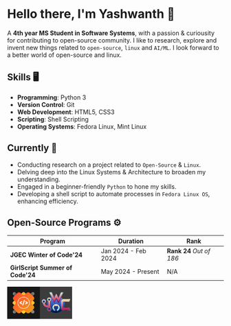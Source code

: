 # Hello there, I'm Yashwanth 👋
 A **4th year MS Student in Software Systems**, with a passion & curiousity for contributing to open-source community. I like to research, explore and invent new things related to `open-source`, `linux` and `AI/ML`.
 I look forward to a better world of open-source and linux.

## Skills 🖥️
- **Programming**: Python 3
- **Version Control**: Git
- **Web Development**: HTML5, CSS3
- **Scripting**: Shell Scripting
- **Operating Systems**: Fedora Linux, Mint Linux

## Currently 🌱

- Conducting research on a project related to `Open-Source` & `Linux`.
- Delving deep into the Linux Systems & Architecture to broaden my understanding.
- Engaged in a beginner-friendly `Python` to hone my skills.
- Developing a shell script to automate processes in `Fedora Linux OS`, enhancing efficiency.

## Open-Source Programs ⚙️

| Program                          | Duration            | Rank                     |
|----------------------------------|---------------------|--------------------------|
| **JGEC Winter of Code'24**       | Jan 2024 - Feb 2024 | **Rank 24** *Out of 186* |
| **GirlScript Summer of Code'24** | May 2024 - Present  | N/A                      |

<img src ="./OpenSource/GSSoC'24.png" alt = "GSSoC'24" width = 15% ><img src ="./OpenSource/JWoC.png" alt = "GSSoC'24" width = 15% >
